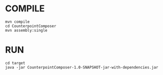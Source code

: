 COMPILE
=======

```
mvn compile
cd CounterpointComposer
mvn assembly:single
```

RUN
===

```
cd target
java -jar CounterpointComposer-1.0-SNAPSHOT-jar-with-dependencies.jar
```

